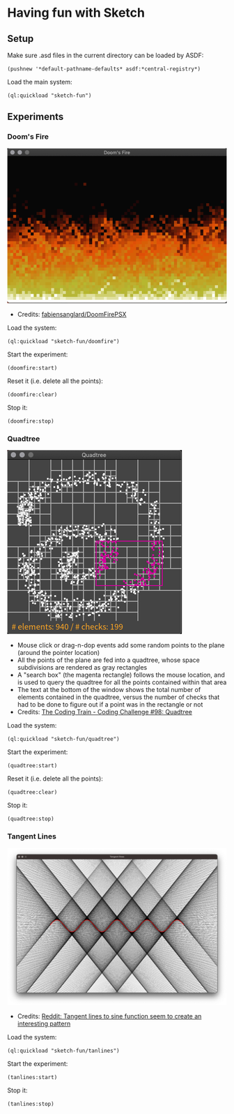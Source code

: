 # Having fun with Sketch

## Setup
Make sure .asd files in the current directory can be loaded by ASDF:

    (pushnew '*default-pathname-defaults* asdf:*central-registry*)

Load the main system:

    (ql:quickload "sketch-fun")

## Experiments
### Doom's Fire
![Doom's Fire](./images/doomfire.png)

- Credits: [fabiensanglard/DoomFirePSX](https://github.com/fabiensanglard/DoomFirePSX/blob/master/flames.html)

Load the system:

    (ql:quickload "sketch-fun/doomfire")

Start the experiment:

    (doomfire:start)

Reset it (i.e. delete all the points):

    (doomfire:clear)

Stop it:

    (doomfire:stop)

### Quadtree
![Quadtree](./images/quadtree.png)

- Mouse click or drag-n-dop events add some random points to the plane (around
  the pointer location)
- All the points of the plane are fed into a quadtree, whose space subdivisions
  are rendered as gray rectangles
- A "search box" (the magenta rectangle) follows the mouse location, and is
  used to query the quadtree for all the points contained within that area
- The text at the bottom of the window shows the total number of elements
  contained in the quadtree, versus the number of checks that had to be done to
  figure out if a point was in the rectangle or not
- Credits: [The Coding Train - Coding Challenge #98: Quadtree](https://www.youtube.com/watch?v=OJxEcs0w_kE)

Load the system:

    (ql:quickload "sketch-fun/quadtree")

Start the experiment:

    (quadtree:start)

Reset it (i.e. delete all the points):

    (quadtree:clear)

Stop it:

    (quadtree:stop)

### Tangent Lines
![Tangent lines](./images/tanlines.png)

- Credits: [Reddit: Tangent lines to sine function seem to create an
  interesting
  pattern](https://www.reddit.com/r/math/comments/3kj8jg/tangent_lines_to_sine_function_seem_to_create_an/)

Load the system:

    (ql:quickload "sketch-fun/tanlines")

Start the experiment:

    (tanlines:start)

Stop it:

    (tanlines:stop)
